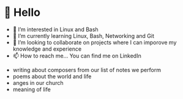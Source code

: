# 👋 Hello
- 👀 I’m interested in Linux and Bash
- 🌱 I’m currently learning Linux, Bash, Networking and Git
- 💞️ I’m looking to collaborate on projects where I can imporove my knowledge and experience
- 📫 How to reach me... You can find me on LinkedIn

<!---
lykmmac/lykmmac is a ✨ special ✨ repository because its `README.md` (this file) appears on your GitHub profile.
You can click the Preview link to take a look at your changes.
--->


- writing about composers from our list of notes we perform
- poems about the world and life
- anges in our church
- meaning of life
